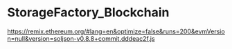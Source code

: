 # StorageFactory_Blockchain

https://remix.ethereum.org/#lang=en&optimize=false&runs=200&evmVersion=null&version=soljson-v0.8.8+commit.dddeac2f.js
